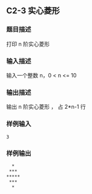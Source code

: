 ## C2-3 实心菱形

### 题目描述

打印 n 阶实心菱形

### 输入描述

输入一个整数 n，0 < n <= 10

### 输出描述

输出 n 阶实心菱形 ， 占 2*n-1 行

### 样例输入

```
3
```

### 样例输出

```
  *
 ***
*****
 ***
  *
```